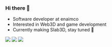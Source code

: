 ### Hi there 👋

- Software developer at enaimco
- Interested in Web3D and game development
- Currently making Slab3D, stay tuned 👀

![](https://img.shields.io/badge/day%20📅-6-blue)
![](https://img.shields.io/badge/stars%20⭐-12-yellow)
![](https://img.shields.io/badge/days%20completed-6-red)

<!--
**mynameisgump/mynameisgump** is a ✨ _special_ ✨ repository because its `README.md` (this file) appears on your GitHub profile.

Here are some ideas to get you started:

- 🔭 I’m currently working on ...
- 🌱 I’m currently learning ...
- 👯 I’m looking to collaborate on ...
- 🤔 I’m looking for help with ...
- 💬 Ask me about ...
- 📫 How to reach me: ...
- 😄 Pronouns: ...
- ⚡ Fun fact: ...
-->
